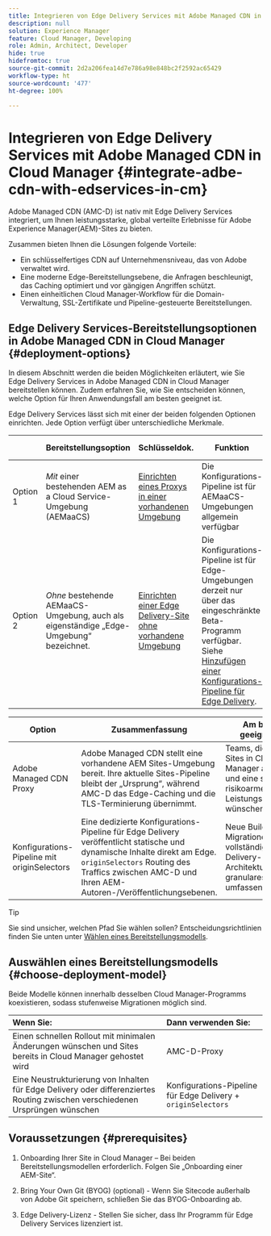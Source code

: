 ```yaml
---
title: Integrieren von Edge Delivery Services mit Adobe Managed CDN in Cloud Manager
description: null
solution: Experience Manager
feature: Cloud Manager, Developing
role: Admin, Architect, Developer
hide: true
hidefromtoc: true
source-git-commit: 2d2a206fea14d7e786a98e848bc2f2592ac65429
workflow-type: ht
source-wordcount: '477'
ht-degree: 100%

---
```



# Integrieren von Edge Delivery Services mit Adobe Managed CDN in Cloud Manager {#integrate-adbe-cdn-with-edservices-in-cm}

Adobe Managed CDN (AMC-D) ist nativ mit Edge Delivery Services integriert, um Ihnen leistungsstarke, global verteilte Erlebnisse für Adobe Experience Manager(AEM)-Sites zu bieten.

Zusammen bieten Ihnen die Lösungen folgende Vorteile:

* Ein schlüsselfertiges CDN auf Unternehmensniveau, das von Adobe verwaltet wird.
* Eine moderne Edge-Bereitstellungsebene, die Anfragen beschleunigt, das Caching optimiert und vor gängigen Angriffen schützt.
* Einen einheitlichen Cloud Manager-Workflow für die Domain-Verwaltung, SSL-Zertifikate und Pipeline-gesteuerte Bereitstellungen.

<!--
Adobe's Edge Delivery Services (EDS) can take advantage of an Adobe managed CDN. EDS is a framework that optimizes website delivery for speed, simplicity, and scalability by pushing content closer to the user through edge nodes. It is not a replacement for a CDN, but rather a way to enhance content delivery, especially when you use the Adobe managed CDN. It offers you the following benefits:

* Adobe-Managed CDN: EDS can use an Adobe-managed CDN, offering features like self-service CDN management and automatic certificate renewal. 
* EDS and AEM: EDS is a feature of AEM as a Cloud Service and works alongside the AEM authoring environment. 
* Performance enhancement: EDS, in conjunction with an Adobe Managed CDN, improves website performance by caching content at edge locations closer to users, reducing latency. 
* Flexibility: EDS provides flexibility in content delivery, allowing your organization to choose between the Adobe-managed CDN or their own CDN setup, based on their needs and existing infrastructure. 
Self-Service CDN Management:
Adobe-managed CDN within EDS enables self-service configuration and management tasks like SSL certificate setup. 
 
Use Cases:
EDS with CDN integration is beneficial for various scenarios, including e-commerce storefronts and websites requiring high performance and scalability. -->

## Edge Delivery Services-Bereitstellungsoptionen in Adobe Managed CDN in Cloud Manager {#deployment-options}

In diesem Abschnitt werden die beiden Möglichkeiten erläutert, wie Sie Edge Delivery Services in Adobe Managed CDN in Cloud Manager bereitstellen können. Zudem erfahren Sie, wie Sie entscheiden können, welche Option für Ihren Anwendungsfall am besten geeignet ist.

Edge Delivery Services lässt sich mit einer der beiden folgenden Optionen einrichten. Jede Option verfügt über unterschiedliche Merkmale.

|  | Bereitstellungsoption | Schlüsseldok. | Funktion | Am besten geeignet für |
| --- | --- | --- | --- | --- |
| Option 1 | *Mit* einer bestehenden AEM as a Cloud Service-Umgebung (AEMaaCS) | [Einrichten eines Proxys in einer vorhandenen Umgebung](https://www.aem.live/docs/byo-cdn-adobe-managed#option-1-setup-a-proxy-from-an-existing-environment) | Die Konfigurations-Pipeline ist für AEMaaCS-Umgebungen allgemein verfügbar | Teams, die bereits Sites in Cloud Manager ausführen und eine schnelle, risikoarme Leistungssteigerung wünschen. |
| Option 2 | *Ohne* bestehende AEMaaCS-Umgebung, auch als eigenständige „Edge-Umgebung“ bezeichnet. | [Einrichten einer Edge Delivery-Site ohne vorhandene Umgebung](https://www.aem.live/docs/byo-cdn-adobe-managed#option-2-setup-an-edge-delivery-site-without-an-existing-environment) | Die Konfigurations-Pipeline ist für Edge-Umgebungen derzeit nur über das eingeschränkte Beta-Programm verfügbar.<br>Siehe [Hinzufügen einer Konfigurations-Pipeline für Edge Delivery](help/implementing/cloud-manager/release-notes/current.md##add-eds-pipeline). | Neue Builds oder Migrationen, die die vollständige Edge Delivery-Architektur und granulares Routing umfassen sollen. |

<!-- Ultimately this URL above will need to be updated on GA -->

| Option | Zusammenfassung | Am besten geeignet für | Schlüsseldok. |
| --- | --- | --- | --- |
| Adobe Managed CDN Proxy | Adobe Managed CDN stellt eine vorhandene AEM Sites-Umgebung bereit. Ihre aktuelle Sites-Pipeline bleibt der „Ursprung“, während AMC-D das Edge-Caching und die TLS-Terminierung übernimmt. | Teams, die bereits Sites in Cloud Manager ausführen und eine schnelle, risikoarme Leistungssteigerung wünschen. | Einrichten eines AMC-D-Proxys |
| Konfigurations-Pipeline mit originSelectors | Eine dedizierte Konfigurations-Pipeline für Edge Delivery veröffentlicht statische und dynamische Inhalte direkt am Edge. `originSelectors` Routing des Traffics zwischen AMC-D und Ihren AEM-Autoren-/Veröffentlichungsebenen. | Neue Builds oder Migrationen, die die vollständige Edge Delivery-Architektur und granulares Routing umfassen sollen. | Konfigurieren der Edge Delivery-Pipeline |

>[!TIP]
>
>Sie sind unsicher, welchen Pfad Sie wählen sollen? Entscheidungsrichtlinien finden Sie unten unter [Wählen eines Bereitstellungsmodells](#choose-deployment-model).

## Auswählen eines Bereitstellungsmodells {#choose-deployment-model}

Beide Modelle können innerhalb desselben Cloud Manager-Programms koexistieren, sodass stufenweise Migrationen möglich sind.

| Wenn Sie: | Dann verwenden Sie: |
| :--- | :--- |
| Einen schnellen Rollout mit minimalen Änderungen wünschen und Sites bereits in Cloud Manager gehostet wird | AMC-D-Proxy |
| Eine Neustrukturierung von Inhalten für Edge Delivery oder differenziertes Routing zwischen verschiedenen Ursprüngen wünschen | Konfigurations-Pipeline für Edge Delivery + `originSelectors` |

## Voraussetzungen {#prerequisites}

1. Onboarding Ihrer Site in Cloud Manager – Bei beiden Bereitstellungsmodellen erforderlich. Folgen Sie „Onboarding einer AEM-Site“.

2. Bring Your Own Git (BYOG) (optional) - Wenn Sie Sitecode außerhalb von Adobe Git speichern, schließen Sie das BYOG-Onboarding ab.

3. Edge Delivery-Lizenz - Stellen Sie sicher, dass Ihr Programm für Edge Delivery Services lizenziert ist.


